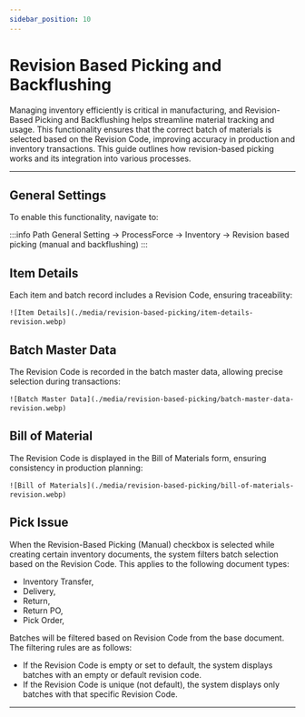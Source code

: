 ```yaml
---
sidebar_position: 10
---
```


# Revision Based Picking and Backflushing

Managing inventory efficiently is critical in manufacturing, and Revision-Based Picking and Backflushing helps streamline material tracking and usage. This functionality ensures that the correct batch of materials is selected based on the Revision Code, improving accuracy in production and inventory transactions. This guide outlines how revision-based picking works and its integration into various processes.

---

## General Settings

To enable this functionality, navigate to:

:::info Path
    General Setting → ProcessForce → Inventory → Revision based picking (manual and backflushing)
:::

## Item Details

Each item and batch record includes a Revision Code, ensuring traceability:

    ![Item Details](./media/revision-based-picking/item-details-revision.webp)

## Batch Master Data

The Revision Code is recorded in the batch master data, allowing precise selection during transactions:

    ![Batch Master Data](./media/revision-based-picking/batch-master-data-revision.webp)

## Bill of Material

The Revision Code is displayed in the Bill of Materials form, ensuring consistency in production planning:

    ![Bill of Materials](./media/revision-based-picking/bill-of-materials-revision.webp)

## Pick Issue

When the Revision-Based Picking (Manual) checkbox is selected while creating certain inventory documents, the system filters batch selection based on the Revision Code. This applies to the following document types:

- Inventory Transfer,
- Delivery,
- Return,
- Return PO,
- Pick Order,

Batches will be filtered based on Revision Code from the base document. The filtering rules are as follows:

- If the Revision Code is empty or set to default, the system displays batches with an empty or default revision code.
- If the Revision Code is unique (not default), the system displays only batches with that specific Revision Code.

---
